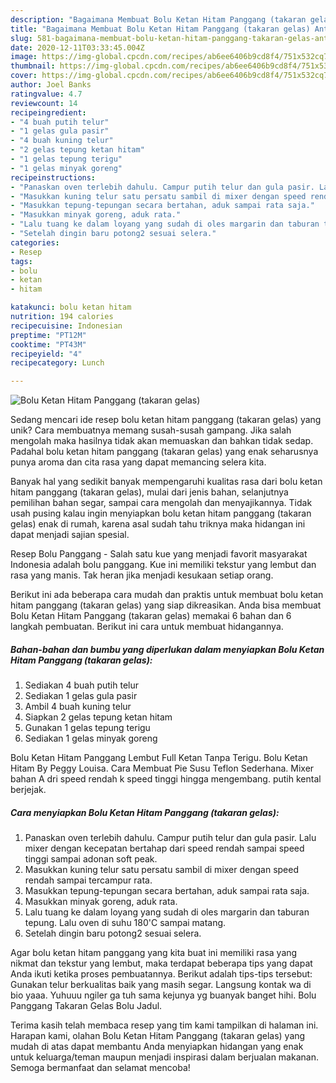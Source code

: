 ```yaml
---
description: "Bagaimana Membuat Bolu Ketan Hitam Panggang (takaran gelas) Anti Gagal"
title: "Bagaimana Membuat Bolu Ketan Hitam Panggang (takaran gelas) Anti Gagal"
slug: 581-bagaimana-membuat-bolu-ketan-hitam-panggang-takaran-gelas-anti-gagal
date: 2020-12-11T03:33:45.004Z
image: https://img-global.cpcdn.com/recipes/ab6ee6406b9cd8f4/751x532cq70/bolu-ketan-hitam-panggang-takaran-gelas-foto-resep-utama.jpg
thumbnail: https://img-global.cpcdn.com/recipes/ab6ee6406b9cd8f4/751x532cq70/bolu-ketan-hitam-panggang-takaran-gelas-foto-resep-utama.jpg
cover: https://img-global.cpcdn.com/recipes/ab6ee6406b9cd8f4/751x532cq70/bolu-ketan-hitam-panggang-takaran-gelas-foto-resep-utama.jpg
author: Joel Banks
ratingvalue: 4.7
reviewcount: 14
recipeingredient:
- "4 buah putih telur"
- "1 gelas gula pasir"
- "4 buah kuning telur"
- "2 gelas tepung ketan hitam"
- "1 gelas tepung terigu"
- "1 gelas minyak goreng"
recipeinstructions:
- "Panaskan oven terlebih dahulu. Campur putih telur dan gula pasir. Lalu mixer dengan kecepatan bertahap dari speed rendah sampai speed tinggi sampai adonan soft peak."
- "Masukkan kuning telur satu persatu sambil di mixer dengan speed rendah sampai tercampur rata."
- "Masukkan tepung-tepungan secara bertahan, aduk sampai rata saja."
- "Masukkan minyak goreng, aduk rata."
- "Lalu tuang ke dalam loyang yang sudah di oles margarin dan taburan tepung. Lalu oven di suhu 180&#39;C sampai matang."
- "Setelah dingin baru potong2 sesuai selera."
categories:
- Resep
tags:
- bolu
- ketan
- hitam

katakunci: bolu ketan hitam 
nutrition: 194 calories
recipecuisine: Indonesian
preptime: "PT12M"
cooktime: "PT43M"
recipeyield: "4"
recipecategory: Lunch

---
```



![Bolu Ketan Hitam Panggang (takaran gelas)](https://img-global.cpcdn.com/recipes/ab6ee6406b9cd8f4/751x532cq70/bolu-ketan-hitam-panggang-takaran-gelas-foto-resep-utama.jpg)

Sedang mencari ide resep bolu ketan hitam panggang (takaran gelas) yang unik? Cara membuatnya memang susah-susah gampang. Jika salah mengolah maka hasilnya tidak akan memuaskan dan bahkan tidak sedap. Padahal bolu ketan hitam panggang (takaran gelas) yang enak seharusnya punya aroma dan cita rasa yang dapat memancing selera kita.

Banyak hal yang sedikit banyak mempengaruhi kualitas rasa dari bolu ketan hitam panggang (takaran gelas), mulai dari jenis bahan, selanjutnya pemilihan bahan segar, sampai cara mengolah dan menyajikannya. Tidak usah pusing kalau ingin menyiapkan bolu ketan hitam panggang (takaran gelas) enak di rumah, karena asal sudah tahu triknya maka hidangan ini dapat menjadi sajian spesial.

Resep Bolu Panggang - Salah satu kue yang menjadi favorit masyarakat Indonesia adalah bolu panggang. Kue ini memiliki tekstur yang lembut dan rasa yang manis. Tak heran jika menjadi kesukaan setiap orang.


Berikut ini ada beberapa cara mudah dan praktis untuk membuat bolu ketan hitam panggang (takaran gelas) yang siap dikreasikan. Anda bisa membuat Bolu Ketan Hitam Panggang (takaran gelas) memakai 6 bahan dan 6 langkah pembuatan. Berikut ini cara untuk membuat hidangannya.

<!--inarticleads1-->

##### Bahan-bahan dan bumbu yang diperlukan dalam menyiapkan Bolu Ketan Hitam Panggang (takaran gelas):

1. Sediakan 4 buah putih telur
1. Sediakan 1 gelas gula pasir
1. Ambil 4 buah kuning telur
1. Siapkan 2 gelas tepung ketan hitam
1. Gunakan 1 gelas tepung terigu
1. Sediakan 1 gelas minyak goreng


Bolu Ketan Hitam Panggang Lembut Full Ketan Tanpa Terigu. Bolu Ketan Hitam By Peggy Louisa. Cara Membuat Pie Susu Teflon Sederhana. Mixer bahan A dri speed rendah k speed tinggi hingga mengembang. putih kental berjejak. 

<!--inarticleads2-->

##### Cara menyiapkan Bolu Ketan Hitam Panggang (takaran gelas):

1. Panaskan oven terlebih dahulu. Campur putih telur dan gula pasir. Lalu mixer dengan kecepatan bertahap dari speed rendah sampai speed tinggi sampai adonan soft peak.
1. Masukkan kuning telur satu persatu sambil di mixer dengan speed rendah sampai tercampur rata.
1. Masukkan tepung-tepungan secara bertahan, aduk sampai rata saja.
1. Masukkan minyak goreng, aduk rata.
1. Lalu tuang ke dalam loyang yang sudah di oles margarin dan taburan tepung. Lalu oven di suhu 180&#39;C sampai matang.
1. Setelah dingin baru potong2 sesuai selera.


Agar bolu ketan hitam panggang yang kita buat ini memiliki rasa yang nikmat dan tekstur yang lembut, maka terdapat beberapa tips yang dapat Anda ikuti ketika proses pembuatannya. Berikut adalah tips-tips tersebut: Gunakan telur berkualitas baik yang masih segar. Langsung kontak wa di bio yaaa. Yuhuuu ngiler ga tuh sama kejunya yg buanyak banget hihi. Bolu Panggang Takaran Gelas Bolu Jadul. 

Terima kasih telah membaca resep yang tim kami tampilkan di halaman ini. Harapan kami, olahan Bolu Ketan Hitam Panggang (takaran gelas) yang mudah di atas dapat membantu Anda menyiapkan hidangan yang enak untuk keluarga/teman maupun menjadi inspirasi dalam berjualan makanan. Semoga bermanfaat dan selamat mencoba!
